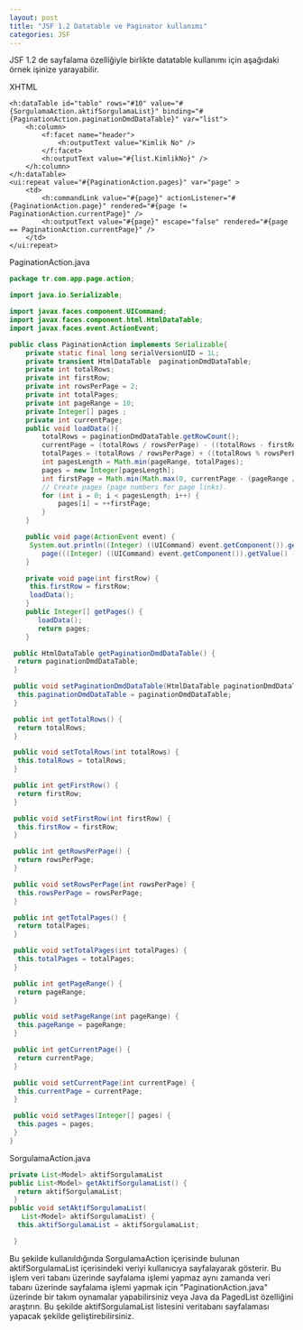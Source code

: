 ```yaml
---
layout: post
title: "JSF 1.2 Datatable ve Paginator kullanımı"
categories: JSF
---
```


JSF 1.2 de sayfalama özelliğiyle birlikte datatable kullanımı için aşağıdaki örnek işinize yarayabilir.

XHTML

```xhtml
<h:dataTable id="tablo" rows="#10" value="#{SorgulamaAction.aktifSorgulamaList}" binding="#{PaginationAction.paginationDmdDataTable}" var="list">
    <h:column>
        <f:facet name="header">
            <h:outputText value="Kimlik No" />
        </f:facet>
        <h:outputText value="#{list.KimlikNo}" />
    </h:column>
</h:dataTable>
<ui:repeat value="#{PaginationAction.pages}" var="page" >
    <td>
        <h:commandLink value="#{page}" actionListener="#{PaginationAction.page}" rendered="#{page != PaginationAction.currentPage}" />
        <h:outputText value="#{page}" escape="false" rendered="#{page == PaginationAction.currentPage}" />
    </td>
</ui:repeat>

```

PaginationAction.java

```java
package tr.com.app.page.action;

import java.io.Serializable;

import javax.faces.component.UICommand;
import javax.faces.component.html.HtmlDataTable;
import javax.faces.event.ActionEvent;

public class PaginationAction implements Serializable{
    private static final long serialVersionUID = 1L;
    private transient HtmlDataTable  paginationDmdDataTable;
    private int totalRows;
    private int firstRow;
    private int rowsPerPage = 2;
    private int totalPages;
    private int pageRange = 10;
    private Integer[] pages ;
    private int currentPage;
    public void loadData(){
        totalRows = paginationDmdDataTable.getRowCount();
        currentPage = (totalRows / rowsPerPage) - ((totalRows - firstRow) / rowsPerPage) + 1;
        totalPages = (totalRows / rowsPerPage) + ((totalRows % rowsPerPage != 0) ? 1 : 0);
        int pagesLength = Math.min(pageRange, totalPages); 
        pages = new Integer[pagesLength];
        int firstPage = Math.min(Math.max(0, currentPage - (pageRange / 2)), totalPages - pagesLength);
        // Create pages (page numbers for page links).
        for (int i = 0; i < pagesLength; i++) {
            pages[i] = ++firstPage;
        }
    }

    public void page(ActionEvent event) {
     System.out.println((Integer) ((UICommand) event.getComponent()).getValue());
        page(((Integer) ((UICommand) event.getComponent()).getValue() - 1) * rowsPerPage);
    }

    private void page(int firstRow) {
     this.firstRow = firstRow;
     loadData();
    }
    public Integer[] getPages() {
       loadData();
       return pages;
    }

 public HtmlDataTable getPaginationDmdDataTable() {
  return paginationDmdDataTable;
 }

 public void setPaginationDmdDataTable(HtmlDataTable paginationDmdDataTable) {
  this.paginationDmdDataTable = paginationDmdDataTable;
 }

 public int getTotalRows() {
  return totalRows;
 }

 public void setTotalRows(int totalRows) {
  this.totalRows = totalRows;
 }

 public int getFirstRow() {
  return firstRow;
 }

 public void setFirstRow(int firstRow) {
  this.firstRow = firstRow;
 }

 public int getRowsPerPage() {
  return rowsPerPage;
 }

 public void setRowsPerPage(int rowsPerPage) {
  this.rowsPerPage = rowsPerPage;
 }

 public int getTotalPages() {
  return totalPages;
 }

 public void setTotalPages(int totalPages) {
  this.totalPages = totalPages;
 }

 public int getPageRange() {
  return pageRange;
 }

 public void setPageRange(int pageRange) {
  this.pageRange = pageRange;
 }

 public int getCurrentPage() {
  return currentPage;
 }

 public void setCurrentPage(int currentPage) {
  this.currentPage = currentPage;
 }

 public void setPages(Integer[] pages) {
  this.pages = pages;
 }
}

```

SorgulamaAction.java

```java
private List<Model> aktifSorgulamaList
public List<Model> getAktifSorgulamaList() {
  return aktifSorgulamaList;
 }
public void setAktifSorgulamaList(
   List<Model> aktifSorgulamaList) {
  this.aktifSorgulamaList = aktifSorgulamaList;

 }


```
Bu şekilde kullanıldığında SorgulamaAction içerisinde bulunan aktifSorgulamaList içerisindeki veriyi kullanıcıya sayfalayarak gösterir. Bu işlem veri tabanı üzerinde sayfalama işlemi yapmaz aynı zamanda veri tabanı üzerinde sayfalama işlemi yapmak için "PaginationAction.java" üzerinde bir takım oynamalar yapabilirsiniz veya Java da PagedList özelliğini araştırın. Bu şekilde aktifSorgulamaList listesini veritabanı sayfalaması yapacak şekilde geliştirebilirsiniz.
